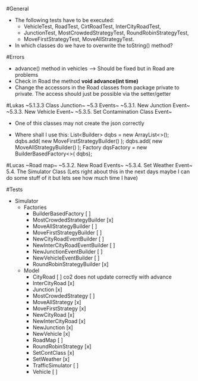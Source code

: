#General
- The following tests have to be executed:
	- VehicleTest, RoadTest, CirtRoadTest, InterCityRoadTest,
	- JunctionTest, MostCrowdedStrategyTest, RoundRobinStrategyTest,
	- MoveFirstStrategyTest, MoveAllStrategyTest.
- In which classes do we have to overwrite the toString() method?

#Errors
- advance() method in vehicles --> Should be fixed but in Road are problems
- Check in Road the method <b> void advance(int time) </b>
- Change the accessors in the Road classes from package private to private. The access should just be possible via the setter/getter

#Lukas
~5.1.3.3 Class Junction~
~5.3 Events~
~5.3.1. New Junction Event~
~5.3.3. New Vehicle Event~
~5.3.5. Set Contamination Class Event~
- One of this classes may not create the json correctly

- Where shall I use this: 
List<Builder<DequeuingStrategy>> dqbs = new ArrayList<>();
dqbs.add( new MoveFirstStrategyBuilder() );
dqbs.add( new MoveAllStrategyBuilder() );
Factory<DequeuingStrategy> dqsFactory = new BuilderBasedFactory<>(
dqbs);

#Lucas
~Road map~
~5.3.2. New Road Events~
~5.3.4. Set Weather Event~
5.4. The Simulator Class (Lets right about this in the next days maybe I can do some stuff of it but lets see how much time I have)

#Tests
- Simulator
	- Factories
		- BuilderBasedFactory 				[ ] 
		- MostCrowdedStrategyBuilder		[x]
		- MoveAllStrategyBuilder			[ ] 
		- MoveFirstStrategyBuilder			[ ] 
		- NewCityRoadEventBuilder			[ ] 
		- NewInterCityRoadEventBuilder	[ ] 
		- NewJunctionEventBuilder			[ ] 
		- NewVehicleEventBuilder			[ ] 
		- RoundRobinStrategyBuilder		[x] 
	- Model
		- CityRoad 		 					[ ]		co2 does not update correctly with advance
		- InterCityRoad						[x]
		- Junction							[x]
		- MostCrowdedStrategy				[ ]
		- MoveAllStrategy					[x]
		- MoveFirstStrategy					[x]
		- NewCityRoad							[x]
		- NewInterCityRoad					[x]
		- NewJunction							[x]
		- NewVehicle							[x]
		- RoadMap								[ ]
		- RoundRobinStrategy				[x]
		- SetContClass						[x]
		- SetWeather							[x]
		- TrafficSimulator					[ ]
		- Vehicle								[ ]
		
		
		
		
		
		
	
